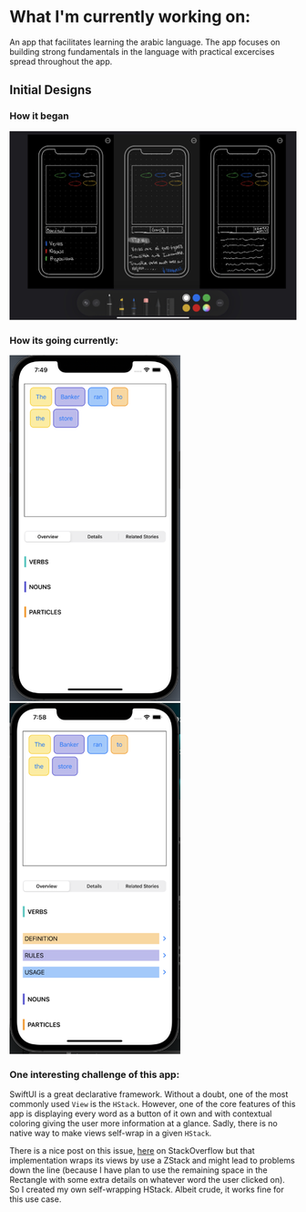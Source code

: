 # What I'm currently working on: 

An app that facilitates learning the arabic language. The app focuses on building strong fundamentals in the language with practical excercises spread throughout the app. 

## Initial Designs

### How it began

![Mockup](Images/sketch.jpeg)

### How its going currently: 

<div>

<img src="Images/latestImage.png" width="300">


<img src="Images/number2.png" width="300">
</div>

### One interesting challenge of this app: 

SwiftUI is a great declarative framework. Without a doubt, one of the most commonly used `View` is the `HStack`. However, one of the core features of this app is displaying every word as a button of it own and with contextual coloring giving the user more information at a glance. Sadly, there is no native way to make views self-wrap in a given `HStack`. <br>

There is a nice post on this issue, [here](https://stackoverflow.com/questions/58842453/swiftui-hstack-with-wrap) on StackOverflow but that implementation wraps its views by use a ZStack and might lead to problems down the line (because I have plan to use the remaining space in the Rectangle with some extra details on whatever word the user clicked on). So I created my own self-wrapping HStack. Albeit crude, it works fine for this use case. 
